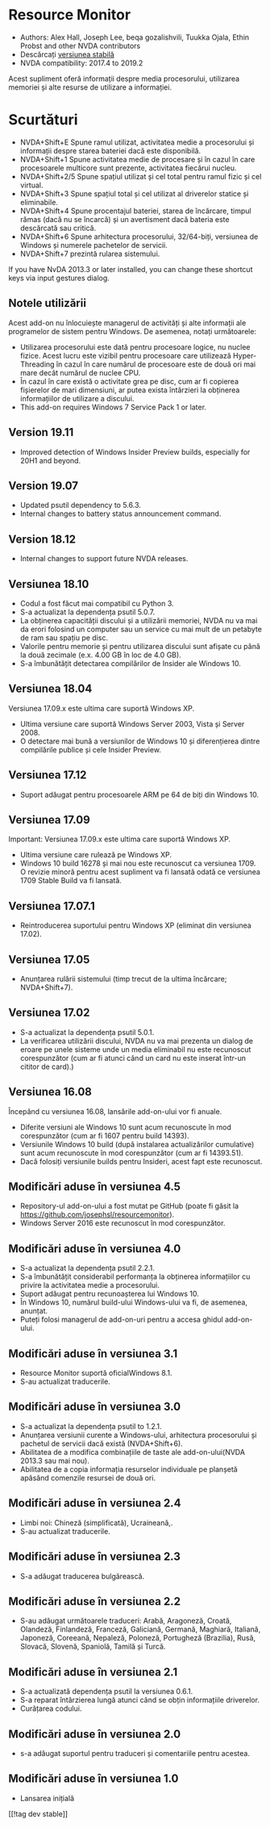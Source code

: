 # Resource Monitor #

* Authors: Alex Hall, Joseph Lee, beqa gozalishvili, Tuukka Ojala, Ethin
  Probst and other NVDA contributors
* Descărcați [versiunea stabilă][1]
* NVDA compatibility: 2017.4 to 2019.2

Acest supliment oferă informații despre media procesorului, utilizarea
memoriei și alte resurse de utilizare a informației.

# Scurtături #

* NVDA+Shift+E Spune ramul utilizat, activitatea medie a procesorului și
  informații despre starea bateriei dacă este disponibilă.
* NVDA+Shift+1 Spune activitatea medie de procesare și în cazul în care
  procesoarele multicore sunt prezente, activitatea fiecărui nucleu.
* NVDA+Shift+2/5 Spune spațiul utilizat și cel total pentru ramul fizic și
  cel virtual.
* NVDA+Shift+3 Spune spațiul total și cel utilizat al driverelor statice și
  eliminabile.
* NVDA+Shift+4 Spune procentajul bateriei, starea de încărcare, timpul rămas
  (dacă nu se încarcă) și un avertisment dacă bateria este descărcată sau
  critică.
* NVDA+Shift+6 Spune arhitectura procesorului, 32/64-biți, versiunea de
  Windows și numerele pachetelor de servicii.
* NVDA+Shift+7 prezintă rularea sistemului.

If you have NvDA 2013.3 or later installed, you can change these shortcut
keys via input gestures dialog.

## Notele utilizării ##

Acest add-on nu înlocuiește managerul de activități și alte informații ale
programelor de sistem pentru Windows. De asemenea, notați următoarele:

* Utilizarea procesorului este dată pentru procesoare logice, nu nuclee
  fizice. Acest lucru este vizibil pentru procesoare care utilizează
  Hyper-Threading în cazul în care numărul de procesoare este de două ori
  mai mare decât numărul de nuclee CPU.
* În cazul în care există o activitate grea pe disc, cum ar fi copierea
  fișierelor de mari dimensiuni, ar putea exista întârzieri la obținerea
  informațiilor de utilizare a discului.
* This add-on requires Windows 7 Service Pack 1 or later.

## Version 19.11

* Improved detection of Windows Insider Preview builds, especially for 20H1
  and beyond.

## Version 19.07

* Updated psutil dependency to 5.6.3.
* Internal changes to battery status announcement command.

## Version 18.12

* Internal changes to support future NVDA releases.

## Versiunea 18.10

* Codul a fost făcut mai compatibil cu Python 3.
* S-a actualizat la dependența psutil 5.0.7.
* La obținerea capacității discului și a utilizării memoriei, NVDA nu va mai
  da erori folosind un computer sau un service cu mai mult de un petabyte de
  ram sau spațiu pe disc.
* Valorile pentru memorie și pentru utilizarea discului sunt afișate cu până
  la două zecimale (e.x. 4.00 GB în loc de 4.0 GB).
* S-a îmbunătățit detectarea compilărilor de Insider ale Windows 10.

## Versiunea 18.04

Versiunea 17.09.x este ultima care suportă Windows XP.

* Ultima versiune care suportă Windows Server 2003, Vista și Server 2008.
* O detectare mai bună a versiunilor de Windows 10 și diferențierea dintre
  compilările publice și cele Insider Preview.

## Versiunea 17.12

* Suport adăugat pentru procesoarele ARM pe 64 de biți din Windows 10.

## Versiunea 17.09

Important: Versiunea 17.09.x este ultima care suportă Windows XP.

* Ultima versiune care rulează pe Windows XP.
* Windows 10 build 16278 și mai nou este recunoscut ca versiunea 1709. O
  revizie minoră pentru acest supliment va fi lansată odată ce versiunea
  1709 Stable Build va fi lansată.

## Versiunea 17.07.1

* Reintroducerea suportului pentru Windows XP (eliminat din versiunea
  17.02).

## Versiunea 17.05

* Anunțarea rulării sistemului (timp trecut de la ultima încărcare;
  NVDA+Shift+7).

## Versiunea 17.02

* S-a actualizat la dependența psutil 5.0.1.
* La verificarea utilizării discului, NVDA nu va mai prezenta un dialog de
  eroare pe unele sisteme unde un media eliminabil nu este recunoscut
  corespunzător (cum ar fi atunci când un card nu este inserat într-un
  cititor de card).)

## Versiunea 16.08

Începând cu versiunea 16.08, lansările add-on-ului vor fi anuale.

* Diferite versiuni ale Windows 10 sunt acum recunoscute în mod
  corespunzător (cum ar fi 1607 pentru build 14393).
* Versiunile Windows 10 build (după instalarea actualizărilor cumulative)
  sunt acum recunoscute în mod corespunzător (cum ar fi 14393.51).
* Dacă folosiți versiunile builds pentru Insideri, acest fapt este
  recunoscut.

## Modificări aduse în versiunea 4.5 ##

* Repository-ul add-on-ului a fost mutat pe GitHub (poate fi găsit la
  https://github.com/josephsl/resourcemonitor).
* Windows Server 2016 este recunoscut în mod corespunzător.

## Modificări aduse în versiunea 4.0 ##

* S-a actualizat la dependența psutil 2.2.1.
* S-a îmbunătățit considerabil performanța la obținerea informațiilor cu
  privire la activitatea medie a procesorului.
* Suport adăugat pentru recunoașterea lui Windows 10.
* În Windows 10, numărul build-ului  Windows-ului va fi, de asemenea,
  anunțat.
* Puteți folosi managerul de add-on-uri pentru a accesa ghidul add-on-ului.

## Modificări aduse în versiunea 3.1 ##

* Resource Monitor suportă oficialWindows 8.1.
* S-au actualizat traducerile.

## Modificări aduse în versiunea 3.0 ##

* S-a actualizat la dependența psutil to 1.2.1.
* Anunțarea versiunii curente a Windows-ului, arhitectura procesorului și
  pachetul de servicii dacă există (NVDA+Shift+6).
* Abilitatea de a modifica combinațiile de taste ale add-on-ului(NVDA 2013.3
  sau mai nou).
* Abilitatea de a copia informația resurselor individuale pe planșetă
  apăsând comenzile resursei de două ori.

## Modificări aduse în versiunea 2.4 ##

* Limbi noi: Chineză (simplificată), Ucraineană,.
* S-au actualizat traducerile.

## Modificări aduse în versiunea 2.3 ##

* S-a adăugat traducerea bulgărească.

## Modificări aduse în versiunea 2.2 ##

* S-au adăugat următoarele traduceri: Arabă, Aragoneză, Croată, Olandeză,
  Finlandeză, Franceză, Galiciană, Germană, Maghiară, Italiană, Japoneză,
  Coreeană, Nepaleză, Poloneză, Portugheză (Brazilia), Rusă, Slovacă,
  Slovenă, Spaniolă, Tamilă și Turcă.

## Modificări aduse în versiunea 2.1 ##

* S-a actualizată dependența psutil la versiunea 0.6.1.
* S-a reparat întârzierea lungă atunci când se obțin informațiile
  driverelor.
* Curățarea codului.

## Modificări aduse în versiunea 2.0 ##

* s-a adăugat suportul pentru traduceri și comentariile pentru acestea.

## Modificări aduse în versiunea 1.0 ##

* Lansarea inițială

[[!tag dev stable]]

[1]: https://addons.nvda-project.org/files/get.php?file=rm
